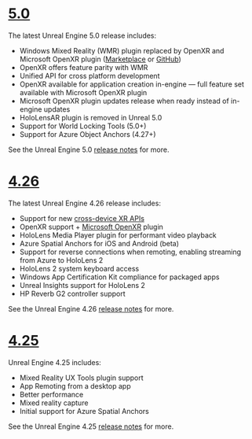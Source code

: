 # [5.0](#tab/ue427)

The latest Unreal Engine 5.0 release includes:
* Windows Mixed Reality (WMR) plugin replaced by OpenXR and Microsoft OpenXR plugin ([Marketplace](https://www.unrealengine.com/marketplace/en-US/product/ef8930ca860148c498b46887da196239) or [GitHub](https://github.com/microsoft/Microsoft-OpenXR-Unreal))
* OpenXR offers feature parity with WMR
* Unified API for cross platform development
* OpenXR available for application creation in-engine — full feature set available with Microsoft OpenXR plugin
* Microsoft OpenXR plugin updates release when ready instead of in-engine updates
* HoloLensAR plugin is removed in Unreal 5.0
* Support for World Locking Tools (5.0+)
* Support for Azure Object Anchors (4.27+)

See the Unreal Engine 5.0 <a href="https://docs.unrealengine.com/5.0/en-US/unreal-engine-5.0-release-notes/" target="_blank" title="Unreal Engine 5.0 release notes">release notes</a> for more. 
# [4.26](#tab/ue426)

The latest Unreal Engine 4.26 release includes:
* Support for new [cross-device XR APIs](../unreal-porting.md)
* OpenXR support + [Microsoft OpenXR](https://github.com/microsoft/Microsoft-OpenXR-Unreal) plugin 
* HoloLens Media Player plugin for performant video playback
* Azure Spatial Anchors for iOS and Android (beta)
* Support for reverse connections when remoting, enabling streaming from Azure to HoloLens 2
* HoloLens 2 system keyboard access
* Windows App Certification Kit compliance for packaged apps
* Unreal Insights support for HoloLens 2
* HP Reverb G2 controller support


See the Unreal Engine 4.26 <a href="https://docs.unrealengine.com/Support/Builds/ReleaseNotes/4_26/index.html" target="_blank" title="Unreal Engine 4.26 release notes">release notes</a> for more. 


# [4.25](#tab/ue425)

Unreal Engine 4.25 includes:
* Mixed Reality UX Tools plugin support
* App Remoting from a desktop app
* Better performance
* Mixed reality capture
* Initial support for Azure Spatial Anchors

See the Unreal Engine 4.25 <a href="https://docs.unrealengine.com/Support/Builds/ReleaseNotes/4_25/index.html" target="_blank" title="Unreal Engine 4.25 release notes">release notes</a> for more.
